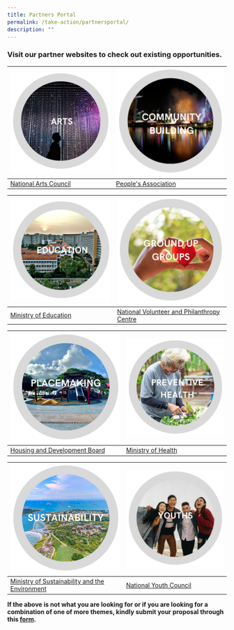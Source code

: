 ```yaml
---
title: Partners Portal
permalink: /take-action/partnersportal/
description: ""
---
```

### Visit our partner websites to check out existing opportunities. 

|![](/images/Partners%20portal/arts%20and%20culture.png) | ![](/images/Partners%20portal/community.png) |
| -------- | -------- |
| [National Arts Council](https://nac.gov.sg)     | [People's Association](https://pa.gov.sg)      |

|![](/images/Partners%20portal/education%20111.jpg) | ![](/images/Partners%20portal/nvpc%2011.jpg)  |
| -------- | -------- |
| [Ministry of Education](https://moe.gov.sg)     | [National Volunteer and Philanthropy Centre](https://cityofgood.sg)      |

|![](/images/Partners%20portal/placemaking.jpg) |![](/images/Partners%20portal/preventive%20health.png)|
| -------- | -------- |
| [Housing and Development Board](https://hdb.gov.sg)     |[Ministry of Health](https://moh.gov.sg)       |


| ![](/images/Partners%20portal/sustainability%20111.jpg) |![](/images/Partners%20portal/youths111.jpg)|
| -------- | -------- |
| [Ministry of Sustainability and the Environment](https://mse.gov.sg)     | [National Youth Council](https://nyc.gov.sg)      |

**If the above is not what you are looking for or if you are looking for a combination of one of more themes, kindly submit your proposal through this [form](https://go.gov.sg/takeactiontoday).**